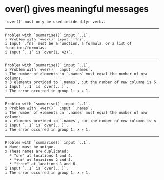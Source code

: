 # over() gives meaningful messages

    `over()` must only be used inside dplyr verbs.

---

    Problem with `summarise()` input `..1`.
    x Problem with `over()` input `.fns`.
    i Input `.fns` must be a function, a formula, or a list of functions/formulas.
    i Input `..1` is `over(1, 42)`.

---

    Problem with `summarise()` input `..1`.
    x Problem with `over()`  input `.names`.
    i The number of elements in `.names` must equal the number of new columns.
    x 3 elements provided to `.names`, but the number of new columns is 6.
    i Input `..1` is `over(...)`.
    i The error occurred in group 1: x = 1.

---

    Problem with `summarise()` input `..1`.
    x Problem with `over()`  input `.names`.
    i The number of elements in `.names` must equal the number of new columns.
    x 7 elements provided to `.names`, but the number of new columns is 6.
    i Input `..1` is `over(...)`.
    i The error occurred in group 1: x = 1.

---

    Problem with `summarise()` input `..1`.
    x Names must be unique.
    x These names are duplicated:
      * "one" at locations 1 and 4.
      * "two" at locations 2 and 5.
      * "three" at locations 3 and 6.
    i Input `..1` is `over(...)`.
    i The error occurred in group 1: x = 1.

